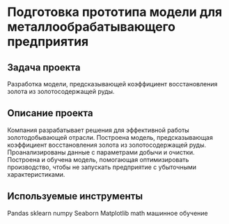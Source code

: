 # Подготовка прототипа модели для металлообрабатывающего предприятия

## Задача проекта

Разработка модели, предсказывающей коэффициент восстановления золота из золотосодержащей руды.

## Описание проекта 

Компания разрабатывает решения для эффективной работы золотодобывающей отрасли.
Построена модель, предсказывающая коэффициент восстановления золота из золотосодержащей руды. Проанализированы данные с параметрами добычи и очистки.
Построена и обучена модель, помогающая оптимизировать производство, чтобы не запускать предприятие с убыточными характеристиками.

## Используемые инструменты


Pandas
sklearn
numpy
Seaborn
Matplotlib
math
машинное обучение
